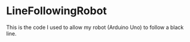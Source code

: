 # LineFollowingRobot
This is the code I used to allow my robot (Arduino Uno) to follow a black line.
